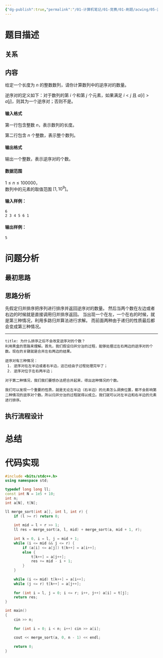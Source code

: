 ```yaml
---
{"dg-publish":true,"permalink":"/01-计算机笔记/01-竞赛/01-刷题/acwing/05-蓝桥杯/027-788-逆序对的数量/","tags":["personal/blog","algorithm/sorting/归并排序"]}
---
```



# 题目描述
## 关系

## 内容
给定一个长度为 $n$ 的整数数列，请你计算数列中的逆序对的数量。

逆序对的定义如下：对于数列的第 $i$ 个和第 $j$ 个元素，如果满足 $i < j$ 且 $a[i] > a[j]$，则其为一个逆序对；否则不是。

#### 输入格式

第一行包含整数 $n$，表示数列的长度。

第二行包含 $n$ 个整数，表示整个数列。

#### 输出格式

输出一个整数，表示逆序对的个数。

#### 数据范围

$1 \le n \le 100000$，  
数列中的元素的取值范围 $[1,10^9]$。

#### 输入样例：

```
6
2 3 4 5 6 1
```

#### 输出样例：

```
5
```
# 问题分析
## 最初思路

## 思路分析
先假定归并排序把序列进行排序并返回逆序对的数量。
然后当两个数在左边或者右边的时候就是直接调用归并排序返回。
当出现一个在左，一个在右的时候，就是第三种情况，利用多路归并算法进行求解。
而前面两种由于递归的性质最后都会变成第三种情况。

***
```ad-question
title: 为什么排序之后不会改变逆序对的个数？
利用黑盒的思路来理解。首先，我们假设归并分治的过程，能够处理过左右两边的逆序对的个数。现在的关键就是合并左右两边的结果。

逆序对有三种情况：
 1. 逆序对在左半边或者右半边，这已经由子过程处理完毕了；
 2. 逆序对位于左右两半边；

对于第二种情况，我们我们要想办法把合并起来，得出这种情况的个数。

我们可以发现一个重要的性质，就是无论左半边（右半边）的元素怎么调换位置，都不会影响第二种情况的逆序对个数。所以归并分治的过程就得以成立。我们就可以对左半边和右半边的元素进行排序。
```

## 执行流程设计

# 总结

# 代码实现
```c++
#include <bits/stdc++.h>
using namespace std;

typedef long long ll;
const int N = 1e5 + 10;
int n;
int a[N], t[N];

ll merge_sort(int a[], int l, int r) {
    if (l >= r) return 0;
    
    int mid = l + r >> 1;
    ll res = merge_sort(a, l, mid) + merge_sort(a, mid + 1, r);
    
    int k = 0, i = l, j = mid + 1;
    while (i <= mid && j <= r) {
        if (a[i] <= a[j]) t[k++] = a[i++];
        else {
            t[k++] = a[j++];
            res += mid - i + 1;
        }
    }
    
    while (i <= mid) t[k++] = a[i++];
    while (j <= r) t[k++] = a[j++];
    
    for (int i = l, j = 0; i <= r; i++, j++) a[i] = t[j];
    return res;
}

int main()
{
    cin >> n;
    
    for (int i = 0; i < n; i++) cin >> a[i];
    
    cout << merge_sort(a, 0, n - 1) << endl;
    
    return 0;
}
```
